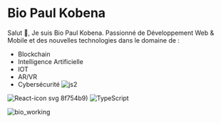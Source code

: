 # Bio Paul Kobena

Salut 👋, Je suis Bio Paul Kobena.
Passionné de Développement Web & Mobile et des nouvelles technologies dans le domaine de : 
- Blockchain
- Intelligence Artificielle 
- IOT
- AR/VR
- Cybersécurité
![js2](https://github.com/BioKobena/BioKobena/assets/118639441/3a47b55b-45dc-4590-8523-df4e66c8a48f)



![React-icon svg](https://github.com/BioKobena/BioKobena/assets/118639441/c87689cc-0b4a-45b7-9f77-11d7c128525d)
8f754b9)
![TypeScript](https://github.com/BioKobena/BioKobena/assets/118639441/9b429b4c-5679-4187-bbb2-3bdeadf38b57)


![bio_working](https://user-images.githubusercontent.com/118639441/235909782-148c0167-17e4-410d-98ad-176a3c55bdb2.gif)
